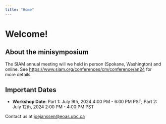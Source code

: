 ```yaml
---
title: "Home"
---
```


# Welcome!



## About the minisymposium

The SIAM annual meeting will we held in person (Spokane, Washington) and online. See https://www.siam.org/conferences/cm/conference/an24 for more details.

## Important Dates
* **Workshop Date:** Part 1: July 9th, 2024 4:00 PM - 6:00 PM PST; Part 2: July 12th, 2024 2:00 PM - 4:00 PM PST

Contact us at <joejanssen@eoas.ubc.ca>
